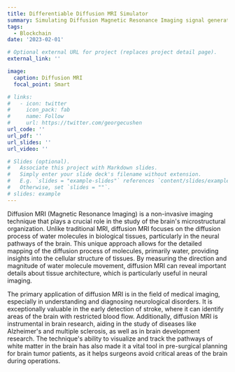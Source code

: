 ```yaml
---
title: Differentiable Diffusion MRI Simulator
summary: Simulating Diffusion Magnetic Resonance Imaging signal generation in a differentiable way.
tags:
  - Blockchain
date: '2023-02-01'

# Optional external URL for project (replaces project detail page).
external_link: ''

image:
  caption: Diffusion MRI
  focal_point: Smart

# links:
#   - icon: twitter
#     icon_pack: fab
#     name: Follow
#     url: https://twitter.com/georgecushen
url_code: ''
url_pdf: ''
url_slides: ''
url_video: ''

# Slides (optional).
#   Associate this project with Markdown slides.
#   Simply enter your slide deck's filename without extension.
#   E.g. `slides = "example-slides"` references `content/slides/example-slides.md`.
#   Otherwise, set `slides = ""`.
# slides: example
---
```


Diffusion MRI (Magnetic Resonance Imaging) is a non-invasive imaging technique that plays a crucial role in the study of the brain's microstructural organization. Unlike traditional MRI, diffusion MRI focuses on the diffusion process of water molecules in biological tissues, particularly in the neural pathways of the brain. This unique approach allows for the detailed mapping of the diffusion process of molecules, primarily water, providing insights into the cellular structure of tissues. By measuring the direction and magnitude of water molecule movement, diffusion MRI can reveal important details about tissue architecture, which is particularly useful in neural imaging.

The primary application of diffusion MRI is in the field of medical imaging, especially in understanding and diagnosing neurological disorders. It is exceptionally valuable in the early detection of stroke, where it can identify areas of the brain with restricted blood flow. Additionally, diffusion MRI is instrumental in brain research, aiding in the study of diseases like Alzheimer's and multiple sclerosis, as well as in brain development research. The technique's ability to visualize and track the pathways of white matter in the brain has also made it a vital tool in pre-surgical planning for brain tumor patients, as it helps surgeons avoid critical areas of the brain during operations.